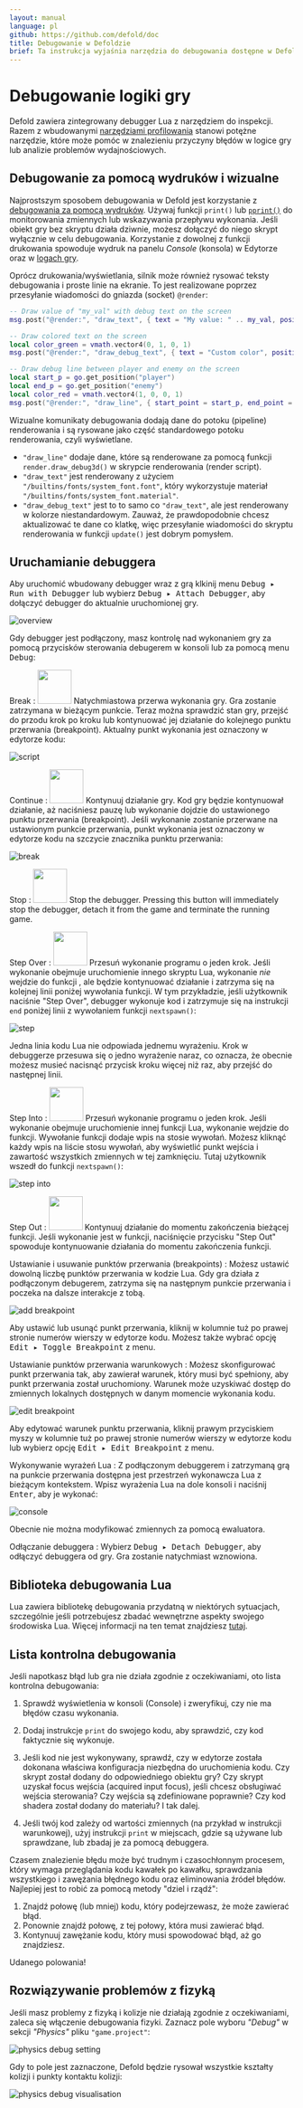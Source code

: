 ```yaml
---
layout: manual
language: pl
github: https://github.com/defold/doc
title: Debugowanie w Defoldzie
brief: Ta instrukcja wyjaśnia narzędzia do debugowania dostępne w Defoldzie.
---
```


# Debugowanie logiki gry

Defold zawiera zintegrowany debugger Lua z narzędziem do inspekcji. Razem z wbudowanymi [narzędziami profilowania](/manuals/profiling) stanowi potężne narzędzie, które może pomóc w znalezieniu przyczyny błędów w logice gry lub analizie problemów wydajnościowych.

## Debugowanie za pomocą wydruków i wizualne

Najprostszym sposobem debugowania w Defold jest korzystanie z [debugowania za pomocą wydruków](http://en.wikipedia.org/wiki/Debugging#Techniques). Używaj funkcji `print()` lub [`pprint()`](/ref/builtins#pprint) do monitorowania zmiennych lub wskazywania przepływu wykonania. Jeśli obiekt gry bez skryptu działa dziwnie, możesz dołączyć do niego skrypt wyłącznie w celu debugowania. Korzystanie z dowolnej z funkcji drukowania spowoduje wydruk na panelu *Console* (konsola) w Edytorze oraz w [logach gry](/manuals/debugging-game-and-system-logs).

Oprócz drukowania/wyświetlania, silnik może również rysować teksty debugowania i proste linie na ekranie. To jest realizowane poprzez przesyłanie wiadomości do gniazda (socket) `@render`:


```lua
-- Draw value of "my_val" with debug text on the screen
msg.post("@render:", "draw_text", { text = "My value: " .. my_val, position = vmath.vector3(200, 200, 0) })

-- Draw colored text on the screen
local color_green = vmath.vector4(0, 1, 0, 1)
msg.post("@render:", "draw_debug_text", { text = "Custom color", position = vmath.vector3(200, 180, 0), color = color_green })

-- Draw debug line between player and enemy on the screen
local start_p = go.get_position("player")
local end_p = go.get_position("enemy")
local color_red = vmath.vector4(1, 0, 0, 1)
msg.post("@render:", "draw_line", { start_point = start_p, end_point = end_p, color = color_red })
```
Wizualne komunikaty debugowania dodają dane do potoku (pipeline) renderowania i są rysowane jako część standardowego potoku renderowania, czyli wyświetlane.

* `"draw_line"` dodaje dane, które są renderowane za pomocą funkcji `render.draw_debug3d()` w skrypcie renderowania (render script).
* `"draw_text"` jest renderowany z użyciem `"/builtins/fonts/system_font.font"`, który wykorzystuje materiał `"/builtins/fonts/system_font.material"`.
* `"draw_debug_text"` jest to to samo co `"draw_text"`, ale jest renderowany w kolorze niestandardowym.
Zauważ, że prawdopodobnie chcesz aktualizować te dane co klatkę, więc przesyłanie wiadomości do skryptu renderowania w funkcji `update()` jest dobrym pomysłem.

## Uruchamianie debuggera

Aby uruchomić wbudowany debugger wraz z grą klkinij menu <kbd>Debug ▸ Run with Debugger</kbd> lub wybierz <kbd>Debug ▸ Attach Debugger</kbd>, aby dołączyć debugger do aktualnie uruchomionej gry.

![overview](/manuals/images/debugging/overview.png)

Gdy debugger jest podłączony, masz kontrolę nad wykonaniem gry za pomocą przycisków sterowania debugerem w konsoli lub za pomocą menu <kbd>Debug</kbd>:

Break
: <img src='/manuals/images/debugging/pause.svg' width='60px'/>
  Natychmiastowa przerwa wykonania gry. Gra zostanie zatrzymana w bieżącym punkcie. Teraz można sprawdzić stan gry, przejść do przodu krok po kroku lub kontynuować jej działanie do kolejnego punktu przerwania (breakpoint). Aktualny punkt wykonania jest oznaczony w edytorze kodu:

  ![script](/manuals/images/debugging/script.png)

Continue
: <img src='/manuals/images/debugging/play.svg' width='60px'/>
  Kontynuuj działanie gry. Kod gry będzie kontynuował działanie, aż naciśniesz pauzę lub wykonanie dojdzie do ustawionego punktu przerwania (breakpoint). Jeśli wykonanie zostanie przerwane na ustawionym punkcie przerwania, punkt wykonania jest oznaczony w edytorze kodu na szczycie znacznika punktu przerwania:

  ![break](/manuals/images/debugging/break.png)

Stop
: <img src='/manuals/images/debugging/stop.svg' width='60px'/>
  Stop the debugger. Pressing this button will immediately stop the debugger, detach it from the game and terminate the running game.

Step Over
: <img src='/manuals/images/debugging/step_over.svg' width='60px'/>
  Przesuń wykonanie programu o jeden krok. Jeśli wykonanie obejmuje uruchomienie innego skryptu Lua, wykonanie *nie* wejdzie do funkcji , ale będzie kontynuować działanie i zatrzyma się na kolejnej linii poniżej wywołania funkcji. W tym przykładzie, jeśli użytkownik naciśnie "Step Over", debugger wykonuje kod i zatrzymuje się na instrukcji `end` poniżej linii z wywołaniem funkcji `nextspawn()`:

  ![step](/manuals/images/debugging/step.png)

<div class='sidenote' markdown='1'>
Jedna linia kodu Lua nie odpowiada jednemu wyrażeniu. Krok w debuggerze przesuwa się o jedno wyrażenie naraz, co oznacza, że obecnie możesz musieć nacisnąć przycisk kroku więcej niż raz, aby przejść do następnej linii.
</div>

Step Into
: <img src='/manuals/images/debugging/step_in.svg' width='60px'/>
  Przesuń wykonanie programu o jeden krok. Jeśli wykonanie obejmuje uruchomienie innej funkcji Lua, wykonanie wejdzie do funkcji. Wywołanie funkcji dodaje wpis na stosie wywołań. Możesz kliknąć każdy wpis na liście stosu wywołań, aby wyświetlić punkt wejścia i zawartość wszystkich zmiennych w tej zamknięciu. Tutaj użytkownik wszedł do funkcji `nextspawn()`:

  ![step into](/manuals/images/debugging/step_into.png)

Step Out
: <img src='/manuals/images/debugging/step_out.svg' width='60px'/>
  Kontynuuj działanie do momentu zakończenia bieżącej funkcji. Jeśli wykonanie jest w funkcji, naciśnięcie przycisku "Step Out" spowoduje kontynuowanie działania do momentu zakończenia funkcji.


Ustawianie i usuwanie punktów przerwania (breakpoints)
: Możesz ustawić dowolną liczbę punktów przerwania w kodzie Lua. Gdy gra działa z podłączonym debugerem, zatrzyma się na następnym punkcie przerwania i poczeka na dalsze interakcje z tobą.

  ![add breakpoint](/manuals/images/debugging/add_breakpoint.png)

  Aby ustawić lub usunąć punkt przerwania, kliknij w kolumnie tuż po prawej stronie numerów wierszy w edytorze kodu. Możesz także wybrać opcję <kbd>Edit ▸ Toggle Breakpoint</kbd> z menu.

Ustawianie punktów przerwania warunkowych
: Możesz skonfigurować punkt przerwania tak, aby zawierał warunek, który musi być spełniony, aby punkt przerwania został uruchomiony. Warunek może uzyskiwać dostęp do zmiennych lokalnych dostępnych w danym momencie wykonania kodu.

  ![edit breakpoint](/manuals/images/debugging/edit_breakpoint.png)

  Aby edytować warunek punktu przerwania, kliknij prawym przyciskiem myszy w kolumnie tuż po prawej stronie numerów wierszy w edytorze kodu lub wybierz opcję <kbd>Edit ▸ Edit Breakpoint</kbd> z menu.

Wykonywanie wyrażeń Lua
: Z podłączonym debuggerem i zatrzymaną grą na punkcie przerwania dostępna jest przestrzeń wykonawcza Lua z bieżącym kontekstem. Wpisz wyrażenia Lua na dole konsoli i naciśnij <kbd>Enter</kbd>, aby je wykonać:

  ![console](/manuals/images/debugging/console.png)

  Obecnie nie można modyfikować zmiennych za pomocą ewaluatora.

Odłączanie debuggera
: Wybierz <kbd>Debug ▸ Detach Debugger</kbd>, aby odłączyć debuggera od gry. Gra zostanie natychmiast wznowiona.

## Biblioteka debugowania Lua

Lua zawiera bibliotekę debugowania przydatną w niektórych sytuacjach, szczególnie jeśli potrzebujesz zbadać wewnętrzne aspekty swojego środowiska Lua. Więcej informacji na ten temat znajdziesz [tutaj](http://www.lua.org/pil/contents.html#23).

## Lista kontrolna debugowania

Jeśli napotkasz błąd lub gra nie działa zgodnie z oczekiwaniami, oto lista kontrolna debugowania:

1. Sprawdź wyświetlenia w konsoli (Console) i zweryfikuj, czy nie ma błędów czasu wykonania.

2. Dodaj instrukcje `print` do swojego kodu, aby sprawdzić, czy kod faktycznie się wykonuje.

3. Jeśli kod nie jest wykonywany, sprawdź, czy w edytorze została dokonana właściwa konfiguracja niezbędna do uruchomienia kodu. Czy skrypt został dodany do odpowiedniego obiektu gry? Czy skrypt uzyskał focus wejścia (acquired input focus), jeśli chcesz obsługiwać wejścia sterowania? Czy wejścia są zdefiniowane poprawnie? Czy kod shadera został dodany do materiału? I tak dalej.

4. Jeśli twój kod zależy od wartości zmiennych (na przykład w instrukcji warunkowej), użyj instrukcji `print` w miejscach, gdzie są używane lub sprawdzane, lub zbadaj je za pomocą debuggera.

Czasem znalezienie błędu może być trudnym i czasochłonnym procesem, który wymaga przeglądania kodu kawałek po kawałku, sprawdzania wszystkiego i zawężania błędnego kodu oraz eliminowania źródeł błędów. Najlepiej jest to robić za pomocą metody "dziel i rządź":

1. Znajdź połowę (lub mniej) kodu, który podejrzewasz, że może zawierać błąd.
2. Ponownie znajdź połowę, z tej połowy, która musi zawierać błąd.
3. Kontynuuj zawężanie kodu, który musi spowodować błąd, aż go znajdziesz.

Udanego polowania!

## Rozwiązywanie problemów z fizyką

Jeśli masz problemy z fizyką i kolizje nie działają zgodnie z oczekiwaniami, zaleca się włączenie debugowania fizyki. Zaznacz pole wyboru *"Debug"* w sekcji *"Physics"* pliku `"game.project"`:

![physics debug setting](/manuals/images/debugging/physics_debug_setting.png)

Gdy to pole jest zaznaczone, Defold będzie rysował wszystkie kształty kolizji i punkty kontaktu kolizji:

![physics debug visualisation](/manuals/images/debugging/physics_debug_visualisation.png)
